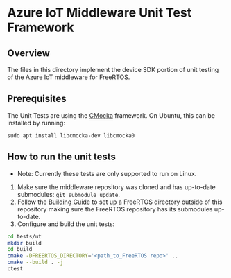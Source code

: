 # Azure IoT Middleware Unit Test Framework

## Overview

The files in this directory implement the device SDK portion of unit testing of the Azure IoT middleware for FreeRTOS.

## Prerequisites

The Unit Tests are using the [CMocka](https://cmocka.org/) framework.
On Ubuntu, this can be installed by running:

`sudo apt install libcmocka-dev libcmocka0`

## How to run the unit tests
* Note: Currently these tests are only supported to run on Linux.

1. Make sure the middleware repository was cloned and has up-to-date submodules: `git submodule update`.
1. Follow the [Building Guide](../../README.md#building) to set up a FreeRTOS directory outside of this repository making sure the FreeRTOS repository has its submodules up-to-date.
1. Configure and build the unit tests:

```bash
cd tests/ut
mkdir build
cd build
cmake -DFREERTOS_DIRECTORY='<path_to_FreeRTOS repo>' ..
cmake --build . -j
ctest
```
